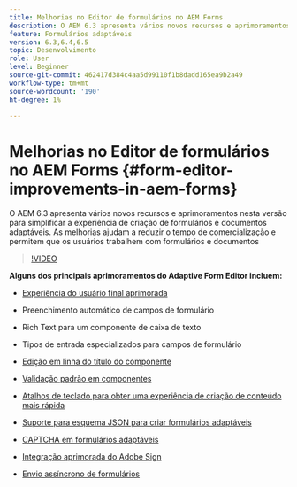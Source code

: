 ```yaml
---
title: Melhorias no Editor de formulários no AEM Forms
description: O AEM 6.3 apresenta vários novos recursos e aprimoramentos nesta versão para simplificar a experiência de criação de formulários e documentos adaptáveis. As melhorias ajudam a reduzir o tempo de comercialização e permitem que os usuários trabalhem com formulários e documentos
feature: Formulários adaptáveis
version: 6.3,6.4,6.5
topic: Desenvolvimento
role: User
level: Beginner
source-git-commit: 462417d384c4aa5d99110f1b8dadd165ea9b2a49
workflow-type: tm+mt
source-wordcount: '190'
ht-degree: 1%

---
```



# Melhorias no Editor de formulários no AEM Forms {#form-editor-improvements-in-aem-forms}

O AEM 6.3 apresenta vários novos recursos e aprimoramentos nesta versão para simplificar a experiência de criação de formulários e documentos adaptáveis. As melhorias ajudam a reduzir o tempo de comercialização e permitem que os usuários trabalhem com formulários e documentos

>[!VIDEO](https://video.tv.adobe.com/v/19500/)

**Alguns dos principais aprimoramentos do Adaptive Form Editor incluem:**

* [Experiência do usuário final aprimorada](https://helpx.adobe.com/aem-forms/6-3/introduction-forms-authoring.html)

* Preenchimento automático de campos de formulário
* Rich Text para um componente de caixa de texto
* Tipos de entrada especializados para campos de formulário

* [Edição em linha do título do componente](https://helpx.adobe.com/aem-forms/6-3/introduction-forms-authoring.html)
* [Validação padrão em componentes](https://helpx.adobe.com/aem-forms/6-3/introduction-forms-authoring.html)
* [Atalhos de teclado para obter uma experiência de criação de conteúdo mais rápida](https://helpx.adobe.com/aem-forms/6-3/keyboard-shortcuts.html#AdaptiveFormEditor)
* [Suporte para esquema JSON para criar formulários adaptáveis](https://helpx.adobe.com/aem-forms/6-3/adaptive-form-json-schema-form-model.html)
* [CAPTCHA em formulários adaptáveis](https://helpx.adobe.com/aem-forms/6-3/captcha-adaptive-forms.html)
* [Integração aprimorada do Adobe Sign](https://helpx.adobe.com/aem-forms/6-3/working-with-adobe-sign.html)
* [Envio assíncrono de formulários](https://helpx.adobe.com/aem-forms/6-3/asynchronous-submissions-adaptive-forms.html)
